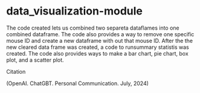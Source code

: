 # data_visualization-module
The code created lets us combined two separeta dataflames into one combined dataframe.
The code also provides a way to remove one specific mouse ID and create a new dataframe with out that mouse ID.
After the the new cleared data frame was created, a code to runsummary statistis was created.
The code also provides ways to make a bar chart, pie chart, box plot, and a scatter plot.

Citation

(OpenAI. ChatGBT. Personal Communication. July, 2024)
